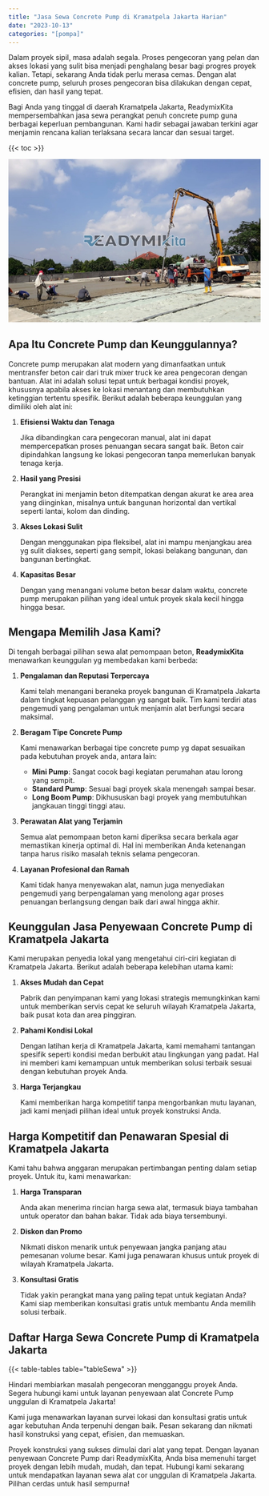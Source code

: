 ```yaml
---
title: "Jasa Sewa Concrete Pump di Kramatpela Jakarta Harian"
date: "2023-10-13"
categories: "[pompa]"
---
```


Dalam proyek sipil, masa adalah segala. Proses pengecoran yang pelan dan akses lokasi yang sulit bisa menjadi penghalang besar bagi progres proyek kalian. Tetapi, sekarang Anda tidak perlu merasa cemas. Dengan alat concrete pump, seluruh proses pengecoran bisa dilakukan dengan cepat, efisien, dan hasil yang tepat.

Bagi Anda yang tinggal di daerah Kramatpela Jakarta, ReadymixKita mempersembahkan jasa sewa perangkat penuh concrete pump guna berbagai keperluan pembangunan. Kami hadir sebagai jawaban terkini agar menjamin rencana kalian terlaksana secara lancar dan sesuai target.

{{< toc >}}

![Jasa Sewa Concrete Pump di Kramatpela Jakarta Harian](/images/pompa/sewa-pompa-11.jpg)

## Apa Itu Concrete Pump dan Keunggulannya?

Concrete pump merupakan alat modern yang dimanfaatkan untuk mentransfer beton cair dari truk mixer truck ke area pengecoran dengan bantuan. Alat ini adalah solusi tepat untuk berbagai kondisi proyek, khususnya apabila akses ke lokasi menantang dan membutuhkan ketinggian tertentu spesifik. Berikut adalah beberapa keunggulan yang dimiliki oleh alat ini:

1. **Efisiensi Waktu dan Tenaga**

   Jika dibandingkan cara pengecoran manual, alat ini dapat mempercepatkan proses penuangan secara sangat baik. Beton cair dipindahkan langsung ke lokasi pengecoran tanpa memerlukan banyak tenaga kerja.

2. **Hasil yang Presisi**

   Perangkat ini menjamin beton ditempatkan dengan akurat ke area area yang diinginkan, misalnya untuk bangunan horizontal dan vertikal seperti lantai, kolom dan dinding.

3. **Akses Lokasi Sulit**

   Dengan menggunakan pipa fleksibel, alat ini mampu menjangkau area yg sulit diakses, seperti gang sempit, lokasi belakang bangunan, dan bangunan bertingkat.

4. **Kapasitas Besar**

   Dengan yang menangani volume beton besar dalam waktu, concrete pump merupakan pilihan yang ideal untuk proyek skala kecil hingga hingga besar.

## Mengapa Memilih Jasa Kami?

Di tengah berbagai pilihan sewa alat pemompaan beton, **ReadymixKita** menawarkan keunggulan yg membedakan kami berbeda:

1. **Pengalaman dan Reputasi Terpercaya**

   Kami telah menangani beraneka proyek bangunan di Kramatpela Jakarta dalam tingkat kepuasan pelanggan yg sangat baik. Tim kami terdiri atas pengemudi yang pengalaman untuk menjamin alat berfungsi secara maksimal.

2. **Beragam Tipe Concrete Pump**

   Kami menawarkan berbagai tipe concrete pump yg dapat sesuaikan pada kebutuhan proyek anda, antara lain:
   - **Mini Pump**: Sangat cocok bagi kegiatan perumahan atau lorong yang sempit.
   - **Standard Pump**: Sesuai bagi proyek skala menengah sampai besar.
   - **Long Boom Pump**: Dikhususkan bagi proyek yang membutuhkan jangkauan tinggi tinggi atau.

3. **Perawatan Alat yang Terjamin**

   Semua alat pemompaan beton kami diperiksa secara berkala agar memastikan kinerja optimal di. Hal ini memberikan Anda ketenangan tanpa harus risiko masalah teknis selama pengecoran.

4. **Layanan Profesional dan Ramah**

   Kami tidak hanya menyewakan alat, namun juga menyediakan pengemudi yang berpengalaman yang menolong agar proses penuangan berlangsung dengan baik dari awal hingga akhir.

## Keunggulan Jasa Penyewaan Concrete Pump di Kramatpela Jakarta

Kami merupakan penyedia lokal yang mengetahui ciri-ciri kegiatan di Kramatpela Jakarta. Berikut adalah beberapa kelebihan utama kami:

1. **Akses Mudah dan Cepat**

   Pabrik dan penyimpanan kami yang lokasi strategis memungkinkan kami untuk memberikan servis cepat ke seluruh wilayah Kramatpela Jakarta, baik pusat kota dan area pinggiran.

2. **Pahami Kondisi Lokal**

   Dengan latihan kerja di Kramatpela Jakarta, kami memahami tantangan spesifik seperti kondisi medan berbukit atau lingkungan yang padat. Hal ini memberi kami kemampuan untuk memberikan solusi terbaik sesuai dengan kebutuhan proyek Anda.

3. **Harga Terjangkau**

   Kami memberikan harga kompetitif tanpa mengorbankan mutu layanan, jadi kami menjadi pilihan ideal untuk proyek konstruksi Anda.

## Harga Kompetitif dan Penawaran Spesial di Kramatpela Jakarta

Kami tahu bahwa anggaran merupakan pertimbangan penting dalam setiap proyek. Untuk itu, kami menawarkan:

1. **Harga Transparan**

   Anda akan menerima rincian harga sewa alat, termasuk biaya tambahan untuk operator dan bahan bakar. Tidak ada biaya tersembunyi.

2. **Diskon dan Promo**

   Nikmati diskon menarik untuk penyewaan jangka panjang atau pemesanan volume besar. Kami juga penawaran khusus untuk proyek di wilayah Kramatpela Jakarta.

3. **Konsultasi Gratis**

   Tidak yakin perangkat mana yang paling tepat untuk kegiatan Anda? Kami siap memberikan konsultasi gratis untuk membantu Anda memilih solusi terbaik.

## Daftar Harga Sewa Concrete Pump di Kramatpela Jakarta

{{< table-tables table="tableSewa" >}}

Hindari membiarkan masalah pengecoran mengganggu proyek Anda. Segera hubungi kami untuk layanan penyewaan alat Concrete Pump unggulan di Kramatpela Jakarta!

Kami juga menawarkan layanan survei lokasi dan konsultasi gratis untuk agar kebutuhan Anda terpenuhi dengan baik. Pesan sekarang dan nikmati hasil konstruksi yang cepat, efisien, dan memuaskan.

Proyek konstruksi yang sukses dimulai dari alat yang tepat. Dengan layanan penyewaan Concrete Pump dari ReadymixKita, Anda bisa memenuhi target proyek dengan lebih mudah, mudah, dan tepat. Hubungi kami sekarang untuk mendapatkan layanan sewa alat cor unggulan di Kramatpela Jakarta. Pilihan cerdas untuk hasil sempurna!